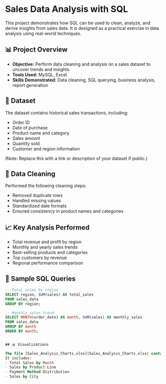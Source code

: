 # Sales Data Analysis with SQL

This project demonstrates how SQL can be used to clean, analyze, and derive insights from sales data. It is designed as a practical exercise in data analysis using real-world techniques.

## 📊 Project Overview

- **Objective:** Perform data cleaning and analysis on a sales dataset to uncover trends and insights.
- **Tools Used:** MySQL, Excel
- **Skills Demonstrated:** Data cleaning, SQL querying, business analysis, report generation

## 📁 Dataset

The dataset contains historical sales transactions, including:
- Order ID
- Date of purchase
- Product name and category
- Sales amount
- Quantity sold
- Customer and region information

(Note: Replace this with a link or description of your dataset if public.)

## 🧹 Data Cleaning

Performed the following cleaning steps:
- Removed duplicate rows
- Handled missing values
- Standardized date formats
- Ensured consistency in product names and categories

## 📈 Key Analysis Performed

- Total revenue and profit by region
- Monthly and yearly sales trends
- Best-selling products and categories
- Top customers by revenue
- Regional performance comparison

## 📌 Sample SQL Queries

```sql
-- Total sales by region
SELECT region, SUM(sales) AS total_sales
FROM sales_data
GROUP BY region;

-- Monthly sales trend
SELECT MONTH(order_date) AS month, SUM(sales) AS monthly_sales
FROM sales_data
GROUP BY month
ORDER BY month;


## 📊 Visualizations

The file [Sales_Analysis_Charts.xlsx](Sales_Analysis_Charts.xlsx) contains Excel PivotCharts built from SQL-cleaned sales data.  
It includes:
- Total Sales by Month
- Sales by Product Line
- Payment Method Distribution
- Sales by City

